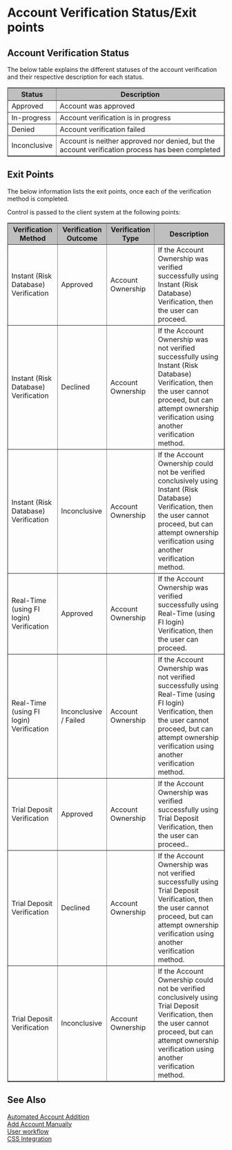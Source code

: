 # Account Verification Status/Exit points

## Account Verification Status

The below table explains the different statuses of the account verification and their respective description for each status.

<table border="1">
<tr style="background-color:#bfbfbf">
<th>Status</th>
<th>Description</th>
</tr>
<tr>
<td>Approved</td>
<td>Account was approved</td>
</tr>
<tr>
<td>In-progress</td>
<td>Account verification is in progress</td>
</tr>
<tr>
<td>Denied</td>
<td>Account verification failed</td>
</tr>
<tr>
<td>Inconclusive</td>
<td>Account is neither approved nor denied, but the account verification process has been completed</td>
</tr>
</table>

## Exit Points

The below information lists the exit points, once each of the verification method is completed.

Control is passed to the client system at the following points: 

<table border="1">
<tr style="background-color:#bfbfbf">
<th>Verification Method</th>
<th>Verification Outcome</th>
<th>Verification Type</th>
<th>Description</th>
</tr>
<tr>
<td>Instant (Risk Database) Verification</td>
<td>Approved</td>
<td>Account Ownership</td>
<td>If the Account Ownership was verified successfully using Instant (Risk Database) Verification, then the user can proceed. </td>
</tr>
<tr>
<td>Instant (Risk Database) Verification</td>
<td>Declined</td>
<td>Account Ownership</td>
<td>If the Account Ownership was not verified successfully using Instant (Risk Database) Verification, then the user cannot proceed, but can attempt ownership verification using another verification method.</td>
</tr>
<tr>
<td>Instant (Risk Database) Verification</td>
<td>Inconclusive</td>
<td>Account Ownership</td>
<td>If the Account Ownership could not be verified conclusively using Instant (Risk Database) Verification, then the user cannot proceed, but can attempt ownership verification using another verification method.</td>
</tr>
<tr>
<td>Real-Time (using FI login) Verification</td>
<td>Approved</td>
<td>Account Ownership</td>
<td>If the Account Ownership was verified successfully using Real-Time (using FI login) Verification, then the user can proceed.</td>
</tr>
<tr>
<td>Real-Time (using FI login) Verification</td>
<td>Inconclusive / Failed</td>
<td>Account Ownership</td>
<td>If the Account Ownership was not verified successfully using Real-Time (using FI login) Verification, then the user cannot proceed, but can attempt ownership verification using another verification method.</td>
</tr>
<tr>
<td>Trial Deposit Verification</td>
<td>Approved</td>
<td>Account Ownership</td>
<td>If the Account Ownership was verified successfully using Trial Deposit Verification, then the user can proceed..</td>
</tr>
<tr>
<td>Trial Deposit Verification</td>
<td>Declined</td>
<td>Account Ownership</td>
<td>If the Account Ownership was not verified successfully using Trial Deposit Verification, then the user cannot proceed, but can attempt ownership verification using another verification method.</td>
</tr>
<tr>
<td>Trial Deposit Verification</td>
<td>Inconclusive</td>
<td>Account Ownership</td>
<td>If the Account Ownership could not be verified conclusively using Trial Deposit Verification, then the user cannot proceed, but can attempt ownership verification using another verification method.</td>
</tr>
</table>

## See Also
[Automated Account Addition](?path=docs/automated-account-additions.md)</br>
[Add Account Manually](?path=docs/add-account-manually.md)</br>
[User workflow](?path=docs/user-workflow.md)</br>
[CSS Integration](?path=docs/css-integration.md)